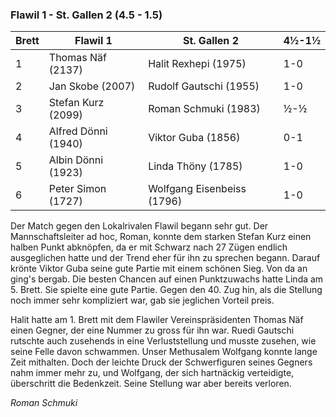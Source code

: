 ### Flawil 1 - St. Gallen 2 (4.5 - 1.5)

| Brett | Flawil 1            | St. Gallen 2               | 4½-1½ |
|-------|---------------------|----------------------------|-------|
| 1     | Thomas Näf (2137)   | Halit Rexhepi (1975)       | 1-0   |
| 2     | Jan Skobe (2007)    | Rudolf Gautschi (1955)     | 1-0   |
| 3     | Stefan Kurz (2099)  | Roman Schmuki (1983)       | ½-½   |
| 4     | Alfred Dönni (1940) | Viktor Guba (1856)         | 0-1   |
| 5     | Albin Dönni (1923)  | Linda Thöny (1785)         | 1-0   |
| 6     | Peter Simon (1727)  | Wolfgang Eisenbeiss (1796) | 1-0   |

Der Match gegen den Lokalrivalen Flawil begann sehr gut. Der Mannschaftsleiter ad hoc, Roman, konnte dem starken Stefan
Kurz einen halben Punkt abknöpfen, da er mit Schwarz nach 27 Zügen endlich ausgeglichen hatte und der Trend eher für ihn
zu sprechen begann. Darauf krönte Viktor Guba seine gute Partie mit einem schönen Sieg.
Von da an ging's bergab. Die besten Chancen auf einen Punktzuwachs hatte Linda am 5. Brett. Sie spielte eine gute
Partie. Gegen den 40. Zug hin, als die Stellung noch immer sehr kompliziert war, gab sie jeglichen Vorteil preis.

Halit hatte am 1. Brett mit dem Flawiler Vereinspräsidenten Thomas Näf einen Gegner, der eine Nummer zu gross für ihn
war. Ruedi Gautschi rutschte auch zusehends in eine Verluststellung und musste zusehen, wie seine Felle davon schwammen.
Unser Methusalem Wolfgang konnte lange Zeit mithalten. Doch der leichte Druck der Schwerfiguren seines Gegners nahm
immer mehr zu, und Wolfgang, der sich hartnäckig verteidigte, überschritt die Bedenkzeit. Seine Stellung war aber
bereits verloren.

_Roman Schmuki_

